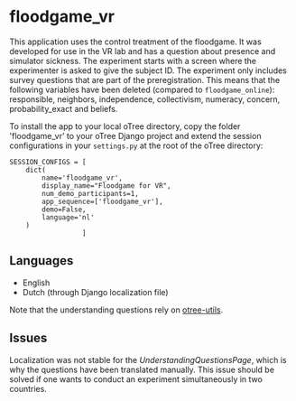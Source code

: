# floodgame_vr
This application uses the control treatment of the floodgame. It was developed for use in the VR lab and has a question about presence and simulator sickness. The experiment starts with a screen where the experimenter is asked to give the subject ID. The experiment only includes survey questions that are part of the preregistration. This means that the following variables have been deleted (compared to `floodgame_online`): responsible, neighbors, independence, collectivism, numeracy, concern, probability_exact and beliefs.

To install the app to your local oTree directory, copy the folder 'floodgame_vr' to your oTree Django project and extend the session configurations in your ```settings.py``` at the root of the oTree directory:

```
SESSION_CONFIGS = [
    dict(
        name='floodgame_vr',
        display_name="Floodgame for VR",
        num_demo_participants=1,
        app_sequence=['floodgame_vr'],
        demo=False,
        language='nl'
    )
                  ]
```

## Languages
* English 
* Dutch (through Django localization file)

Note that the understanding questions rely on [otree-utils](https://github.com/WZBSocialScienceCenter/otreeutils). 

## Issues
Localization was not stable for the *UnderstandingQuestionsPage*, which is why the questions have been translated manually. This issue should be solved if one wants to conduct an experiment simultaneously in two countries. 

